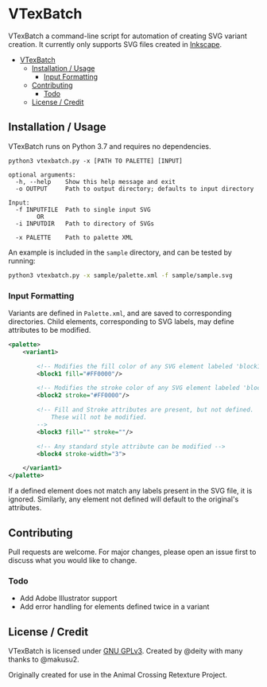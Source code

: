 # VTexBatch

VTexBatch a command-line script for automation of creating SVG variant creation. It currently only supports SVG files created in [Inkscape](https://gitlab.com/inkscape/inkscape).

- [VTexBatch](#vtexbatch)
  - [Installation / Usage](#installation--usage)
    - [Input Formatting](#input-formatting)
  - [Contributing](#contributing)
    - [Todo](#todo)
  - [License / Credit](#license--credit)

## Installation / Usage

VTexBatch runs on Python 3.7 and requires no dependencies.

```
python3 vtexbatch.py -x [PATH TO PALETTE] [INPUT]

optional arguments:
  -h, --help    Show this help message and exit
  -o OUTPUT     Path to output directory; defaults to input directory

Input:
  -f INPUTFILE  Path to single input SVG
        OR
  -i INPUTDIR   Path to directory of SVGs

  -x PALETTE    Path to palette XML
```

An example is included in the `sample` directory, and can be tested by running:

```bash
python3 vtexbatch.py -x sample/palette.xml -f sample/sample.svg
```

### Input Formatting

Variants are defined in `Palette.xml`, and are saved to corresponding directories. Child elements, corresponding to SVG labels, may define attributes to be modified.

```xml
<palette>
    <variant1>

        <!-- Modifies the fill color of any SVG element labeled 'block1' -->
        <block1 fill="#FF0000"/>

        <!-- Modifies the stroke color of any SVG element labeled 'block2' -->
        <block2 stroke="#FF0000"/>

        <!-- Fill and Stroke attributes are present, but not defined.
            These will not be modified.
        -->
        <block3 fill="" stroke=""/>

        <!-- Any standard style attribute can be modified -->
        <block4 stroke-width="3">

    </variant1>
</palette>
```

If a defined element does not match any labels present in the SVG file, it is ignored. Similarly, any element not defined will default to the original's attributes.

## Contributing

Pull requests are welcome. For major changes, please open an issue first to discuss what you would like to change.

### Todo

* Add Adobe Illustrator support
* Add error handling for elements defined twice in a variant

## License / Credit

VTexBatch is licensed under [GNU GPLv3](https://www.gnu.org/licenses/gpl-3.0.en.html). Created by @deity with many thanks to @makusu2.

Originally created for use in the Animal Crossing Retexture Project.
